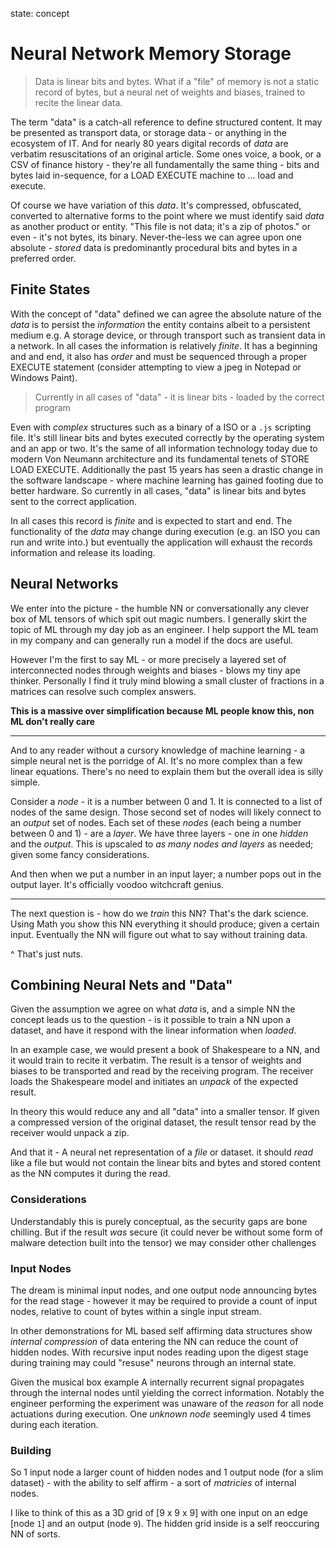 state: concept

# Neural Network Memory Storage

> Data is linear bits and bytes. What if a "file" of memory is not a static record of bytes, but a neural net of weights and biases, trained to recite the linear data.

The term "data" is a catch-all reference to define structured content. It may be presented as transport data, or storage data - or anything in the ecosystem of IT. And for nearly 80 years digital records of _data_ are verbatim resuscitations of an original article. Some ones voice, a book, or a CSV of finance history - they're all fundamentally the same thing - bits and bytes laid in-sequence, for a LOAD EXECUTE machine to ... load and execute.

Of course we have variation of this _data_. It's compressed, obfuscated, converted to alternative forms to the point where we must identify said _data_ as another product or entity. "This file is not data; it's a zip of photos." or even - it's not bytes, its binary. Never-the-less we can agree upon one absolute - _stored_ data is predominantly procedural bits and bytes in a preferred order.


## Finite States

With the concept of "data" defined we can agree the absolute nature of the _data_ is to persist the _information_ the entity contains albeit to a persistent medium e.g. A storage device, or through transport such as transient data in a network. In all cases the information is relatively _finite_. It has a beginning and and end, it also has _order_ and must be sequenced through a proper EXECUTE statement (consider attempting to view a jpeg in Notepad or Windows Paint).

> Currently in all cases of "data" - it is linear bits - loaded by the correct program

Even with _complex_ structures such as a binary of a ISO or a `.js` scripting file. It's still linear bits and bytes executed correctly by the operating system and an app or two.
It's the same of all information technology today due to modern Von Neumann architecture and its fundamental tenets of STORE LOAD EXECUTE. Additionally the past 15 years has seen a drastic change in the software landscape - where machine learning has gained footing due to better hardware. So currently in all cases, "data" is linear bits and bytes sent to the correct application.

In all cases this record is _finite_ and is expected to start and end. The functionality of the _data_ may change during execution (e.g. an ISO you can run and write into.) but eventually the application will exhaust the records information and release its loading.


## Neural Networks

We enter into the picture - the humble NN or conversationally any clever box of ML tensors of which spit out magic numbers. I generally skirt the topic of ML through my day job as an engineer. I help support the ML team in my company and can generally run a model if the docs are useful.

However I'm the first to say ML  - or more precisely a layered set of interconnected nodes through weights and biases - blows my tiny ape thinker. Personally I find it truly mind blowing a small cluster of fractions in a matrices can resolve such complex answers.

**This is a massive over simplification because ML people know this, non ML don't really care**

---

And to any reader without a cursory knowledge of machine learning - a simple neural net is the porridge of AI. It's no more complex than a few linear equations. There's no need to explain them but the overall idea is silly simple.

Consider a _node_ - it is a number between 0 and 1. It is connected to a list of nodes of the same design. Those second set of nodes will likely connect to an _output_ set of nodes. Each set of these _nodes_ (each being a number between 0 and 1) - are a _layer_. We have three layers - one _in_ one _hidden_ and the _output_. This is upscaled to _as many nodes and layers_ as needed; given some fancy considerations.

And then when we put a number in an input layer; a number pops out in the output layer. It's officially voodoo witchcraft genius.

---

The next question is - how do we _train_ this NN? That's the dark science. Using Math you show this NN everything it should produce; given a certain input.  Eventually the NN will figure out what to say without training data.

^ That's just nuts.


##  Combining Neural Nets and "Data"

Given the assumption we agree on what _data_ is, and a simple NN the concept leads us to the question - is it possible to train a NN upon a dataset, and have it respond with the linear information when _loaded_.

In an example case, we would present a book of Shakespeare to a NN, and it would train to recite it verbatim. The result is a tensor of weights and biases to be transported and read by the receiving program. The receiver loads the Shakespeare model and initiates an _unpack_ of the expected result.

In theory this would reduce any and all "data" into a smaller tensor. If given a compressed version of the original dataset, the result tensor read by the receiver would unpack a zip.

And that it - A neural net representation of a _file_ or dataset. it should _read_ like a file but would not contain the linear bits and bytes and stored content as the NN computes it during the read.


### Considerations

Understandably this is purely conceptual, as the security gaps are bone chilling. But if the result _was_ secure (it could never be without some form of malware detection built into the tensor) we may consider other challenges


### Input Nodes

The dream is minimal input nodes, and one output node announcing bytes for the read stage - however it may be required to provide a count of input nodes, relative to count of bytes within a single input stream.

In other demonstrations for ML based self affirming data structures show _internal compression_ of data entering the NN can reduce the count of hidden nodes. With recursive input nodes reading upon the digest stage during training may could "resuse" neurons through an internal state.

Given the musical box example A internally recurrent signal propagates through the internal nodes until yielding the correct information. Notably the engineer performing the experiment was unaware of the _reason_ for all node actuations during execution. One _unknown node_ seemingly used 4 times during each iteration.


### Building

So 1 input node a larger count of hidden nodes and 1 output node (for a slim dataset) - with the ability to self affirm - a sort of _matricies_ of internal nodes.

I like to think of this as a 3D grid of [9 x 9 x 9] with one input on an edge [node `1`] and an output (node `9`). The hidden grid inside is a self reoccuring NN of sorts.
